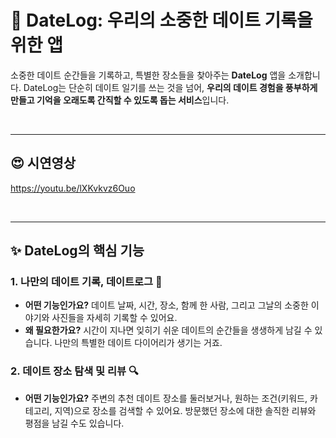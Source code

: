 # 💖 DateLog: 우리의 소중한 데이트 기록을 위한 앱
소중한 데이트 순간들을 기록하고, 특별한 장소들을 찾아주는 **DateLog** 앱을 소개합니다.
DateLog는 단순히 데이트 일기를 쓰는 것을 넘어, **우리의 데이트 경험을 풍부하게 만들고 기억을 오래도록 간직할 수 있도록 돕는 서비스**입니다. 

<br>

---

## 😍 시연영상
https://youtu.be/lXKvkvz6Ouo

<br>

---

## ✨ DateLog의 핵심 기능

### 1. 나만의 데이트 기록, 데이트로그 📔
* **어떤 기능인가요?** 데이트 날짜, 시간, 장소, 함께 한 사람, 그리고 그날의 소중한 이야기와 사진들을 자세히 기록할 수 있어요.
* **왜 필요한가요?** 시간이 지나면 잊히기 쉬운 데이트의 순간들을 생생하게 남길 수 있습니다. 나만의 특별한 데이트 다이어리가 생기는 거죠.

### 2. 데이트 장소 탐색 및 리뷰 🔍
* **어떤 기능인가요?** 주변의 추천 데이트 장소를 둘러보거나, 원하는 조건(키워드, 카테고리, 지역)으로 장소를 검색할 수 있어요. 방문했던 장소에 대한 솔직한 리뷰와 평점을 남길 수도 있습니다.
* **왜 필요한가요?** 매번 "오늘은 어디 가지?" 고민할 필요 없이 새로운 장소를 발견하고, 다른 사람들의 생생한 리뷰를 통해 실패 없는 데이트를 계획할 수 있습니다. 여러분의 리뷰가 다른 연인들에게도 큰 도움이 될 거예요!

### 3. 로그인 및 회원가입 🔒
* **어떤 기능인가요?** 간편하게 회원가입하고 로그인하여 나만의 데이트 기록을 안전하게 관리할 수 있습니다.
* **왜 필요한가요?** 개인화된 서비스와 소중한 데이트 기록을 안전하게 보호하기 위함입니다.

<br>

---

## 💡 DateLog의 특별함

DateLog는 다음과 같은 가치를 제공하여 여러분의 데이트 라이프를 더욱 풍성하게 만듭니다.

* **추억 보관소:** 데이트의 순간들을 텍스트와 사진으로 기록하여 언제든 다시 꺼내볼 수 있는 소중한 추억의 보관소가 됩니다.
* **데이트 고민 해결사:** "어디 가지?"라는 질문에 대한 답을 DateLog에서 찾을 수 있습니다. 다양한 장소 정보와 실제 리뷰를 통해 최고의 선택을 할 수 있도록 돕습니다.
* **사용자 참여:** 직접 데이트 장소에 대한 리뷰를 남기면서 다른 사용자들과 정보를 공유하고, 더 나은 데이트 문화를 만들어가는 데 기여할 수 있습니다.

<br>

---

## 🛠️ 기술 스택 (Tech Stack)
DateLog 앱은 다음과 같은 기술 스택으로 개발되었습니다.


### 📱 클라이언트 (iOS)
* **Swift:** iOS 앱 개발을 위한 주력 언어입니다.
* **SwiftUI:** 선언형 UI 프레임워크로, 직관적이고 효율적인 사용자 인터페이스를 구축하는 데 사용되었습니다.

### 🖥️ 서버 (Backend API)
* **Spring Boot:** 빠르고 쉽게 독립 실행형, 프로덕션 등급의 Spring 기반 애플리케이션을 만들 수 있도록 돕는 프레임워크입니다.
* **Spring Data JPA:** 관계형 데이터베이스와의 상호작용을 간소화하고, Repository 계층을 자동 생성하여 데이터 접근 로직을 효율적으로 관리합니다.
* **MySQL (또는 PostgreSQL 등):** 데이트로그, 장소 정보, 사용자 데이터 등을 저장하는 데 사용된 관계형 데이터베이스입니다.
